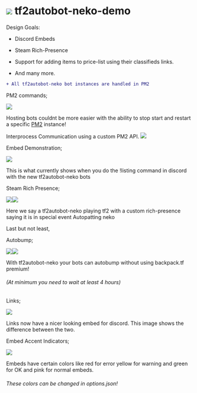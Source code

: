 ![](https://raw.githubusercontent.com/joe20050108/tf2autobot-neko-goals/main/logo25.png) tf2autobot-neko-demo
====================

Design Goals:

-   Discord Embeds

-   Steam Rich-Presence

-   Support for adding items to price-list using their classifieds links.

-   And many more.


```diff
+ All tf2autobot-neko bot instances are handled in PM2
```

PM2 commands;

![](https://raw.githubusercontent.com/joe20050108/tf2autobot-neko-goals/main/pm2.png)

Hosting bots couldnt be more easier with the ability to stop start and restart a specific [PM2](https://pm2.keymetrics.io)  instance!

Interprocess Communication using a custom PM2 API.
![](https://raw.githubusercontent.com/joe20050108/tf2autobot-neko-goals/main/image1.png)
 

Embed Demonstration;

![](https://raw.githubusercontent.com/joe20050108/tf2autobot-neko-goals/main/demo0.png)

 

This is what currently shows when you do the !listing command in discord with
the new tf2autobot-neko bots

 

Steam Rich Presence;

![](https://raw.githubusercontent.com/joe20050108/tf2autobot-neko-goals/main/demo2.png)![](https://raw.githubusercontent.com/joe20050108/tf2autobot-neko-goals/main/image.png)

Here we say a tf2autobot-neko playing tf2 with a custom rich-presence saying it
is in special event Autopatting neko



Last but not least,

Autobump;

![](https://raw.githubusercontent.com/joe20050108/tf2autobot-neko-goals/main/demo4.png)![](https://raw.githubusercontent.com/joe20050108/tf2autobot-neko-goals/main/Embed_Color_Example_2.png)

With tf2autobot-neko your bots can autobump without using backpack.tf premium! 
###### (At minimum you need to wait at least 4 hours)

Links;

![](https://raw.githubusercontent.com/joe20050108/tf2autobot-neko-goals/main/Links_Update.png)

Links now have a nicer looking embed for discord. This image shows the difference between the two.

Embed Accent Indicators;

![](https://raw.githubusercontent.com/joe20050108/tf2autobot-neko-goals/main/Embed_Color_Example.png)

Embeds have certain colors like red for error yellow for warning and green for OK and pink for normal embeds. 
###### These colors can be changed in options.json!
